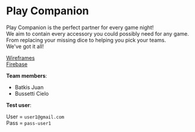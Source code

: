 # Play Companion

Play Companion is the perfect partner for every game night!  
We aim to contain every accessory you could possibly need for any game.  
From replacing your missing dice to helping you pick your teams. We've got it all!  

[Wireframes](https://www.figma.com/file/KuLNlDMBWnfN0vIGltnggH/Play-Companion-Wireframe)  
[Firebase](https://console.firebase.google.com/u/1/project/play-companion/overview?hl=es)

**Team members**:
* Batkis Juan
* Bussetti Cielo

**Test user**: 

User = `user1@gmail.com`  
Pass = `pass-user1`
